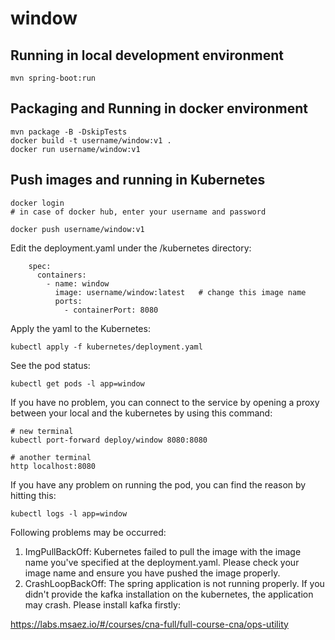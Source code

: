 # window

## Running in local development environment

```
mvn spring-boot:run
```

## Packaging and Running in docker environment

```
mvn package -B -DskipTests
docker build -t username/window:v1 .
docker run username/window:v1
```

## Push images and running in Kubernetes

```
docker login 
# in case of docker hub, enter your username and password

docker push username/window:v1
```

Edit the deployment.yaml under the /kubernetes directory:
```
    spec:
      containers:
        - name: window
          image: username/window:latest   # change this image name
          ports:
            - containerPort: 8080

```

Apply the yaml to the Kubernetes:
```
kubectl apply -f kubernetes/deployment.yaml
```

See the pod status:
```
kubectl get pods -l app=window
```

If you have no problem, you can connect to the service by opening a proxy between your local and the kubernetes by using this command:
```
# new terminal
kubectl port-forward deploy/window 8080:8080

# another terminal
http localhost:8080
```

If you have any problem on running the pod, you can find the reason by hitting this:
```
kubectl logs -l app=window
```

Following problems may be occurred:

1. ImgPullBackOff:  Kubernetes failed to pull the image with the image name you've specified at the deployment.yaml. Please check your image name and ensure you have pushed the image properly.
1. CrashLoopBackOff: The spring application is not running properly. If you didn't provide the kafka installation on the kubernetes, the application may crash. Please install kafka firstly:

https://labs.msaez.io/#/courses/cna-full/full-course-cna/ops-utility


